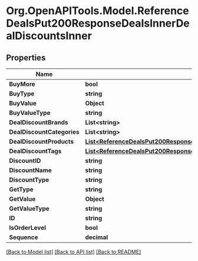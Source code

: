 # Org.OpenAPITools.Model.ReferenceDealsPut200ResponseDealsInnerDealDiscountsInner

## Properties

Name | Type | Description | Notes
------------ | ------------- | ------------- | -------------
**BuyMore** | **bool** |  | 
**BuyType** | **string** |  | 
**BuyValue** | **Object** |  | 
**BuyValueType** | **string** |  | 
**DealDiscountBrands** | **List&lt;string&gt;** |  | 
**DealDiscountCategories** | **List&lt;string&gt;** |  | 
**DealDiscountProducts** | [**List&lt;ReferenceDealsPut200ResponseDealsInnerDealDiscountsInnerDealDiscountProductsInner&gt;**](ReferenceDealsPut200ResponseDealsInnerDealDiscountsInnerDealDiscountProductsInner.md) |  | 
**DealDiscountTags** | [**List&lt;ReferenceDealsPut200ResponseDealsInnerDealDiscountsInnerDealDiscountTagsInner&gt;**](ReferenceDealsPut200ResponseDealsInnerDealDiscountsInnerDealDiscountTagsInner.md) |  | 
**DiscountID** | **string** |  | 
**DiscountName** | **string** |  | 
**DiscountType** | **string** |  | 
**GetType** | **string** |  | 
**GetValue** | **Object** |  | 
**GetValueType** | **string** |  | 
**ID** | **string** |  | 
**IsOrderLevel** | **bool** |  | 
**Sequence** | **decimal** |  | 

[[Back to Model list]](../README.md#documentation-for-models) [[Back to API list]](../README.md#documentation-for-api-endpoints) [[Back to README]](../README.md)

